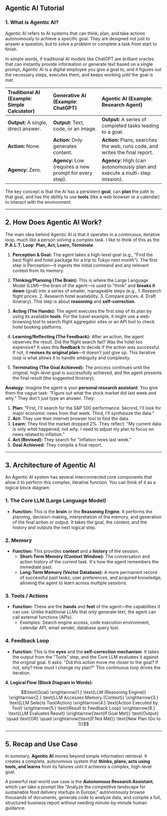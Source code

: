 ## Agentic AI Tutorial

### 1. What is Agentic AI? 

Agentic AI refers to AI systems that can think, plan, and take actions autonomously to achieve a specific goal. They are designed not just to answer a question, but to solve a problem or complete a task from start to finish.

In simple words, if traditional AI models like ChatGPT are brilliant oracles that can instantly provide information or generate text based on a single prompt, Agentic AI is a digital employee you give a goal to, and it figures out the necessary steps, executes them, and keeps working until the goal is met.

| Traditional AI (Example: Simple Calculator) | Generative AI (Example: ChatGPT) | Agentic AI (Example: Research Agent) |
| :--- | :--- | :--- |
| **Output:** A single, direct answer. | **Output:** Text, code, or an image. | **Output:** A series of completed tasks leading to a goal. |
| **Action:** None. | **Action:** Only generates content. | **Action:** Plans, searches the web, runs code, and writes the final report. |
| **Agency:** Zero. | **Agency:** Low (requires a new prompt for every step). | **Agency:** High (can autonomously plan and execute a multi-step mission). |

The key concept is that the AI has a persistent **goal**, can **plan** the path to that goal, and has the ability to use **tools** (like a web browser or a calendar) to interact with the environment.

***

## 2. How Does Agentic AI Work?

The main idea behind Agentic AI is that it operates in a continuous, iterative loop, much like a person solving a complex task. I like to think of this as the **P.A.L.T. Loop**: **Plan, Act, Learn, Terminate**.

1. **Perception & Goal:** The agent takes a high-level goal (e.g., "Find the best flight and hotel package for a trip to Tokyo next month"). The first step is Perception—it ingests the initial command and any relevant context from its memory.

2.  **Thinking/Planning (The Brain):** This is where the Large Language Model (LLM)—the brain of the agent—is used to "think" and **breaks it down** (goal) into a series of smaller, manageable steps (e.g., 1. Research flight prices. 2. Research hotel availability. 3. Compare prices. 4. Draft itinerary). This step is about **reasoning** and **self-correction**.

3.  **Acting (The Hands):** The agent executes the first step of its plan by using its available **tools**. For the travel example, it might use a web-browsing tool to search flight aggregator sites or an API tool to check hotel booking platforms.

4.  **Learning/Reflecting (The Feedback):** After an action, the agent observes the result. Did the flight search fail? Was the hotel too expensive? It uses this **feedback** to decide if the action was successful. If not, it **revises its original plan**—it doesn't just give up. This iterative loop is what allows it to handle ambiguity and complexity.

5.  **Terminating (The Goal Achieved):** The process continues until the original, high-level goal is successfully achieved, and the agent presents the final result (the suggested itinerary).

**Analogy:** Imagine the agent is your **personal research assistant**. You give them the vague task: "Figure out what the stock market did last week and why." They don't just type an answer. They:
1. **Plan:** "First, I'll search for the S&P 500 performance. Second, I'll look for major economic news from that week. Third, I'll synthesize the data."
2. **Act:** They use their internet browser tool to find the data.
3. **Learn:** They find the market dropped 2%. They reflect: "My current data is only *what* happened, not *why*. I need to adjust my plan to focus on news related to inflation."
4. **Act (Revised):** They search for "inflation news last week."
5. **Goal Achieved:** They compile a final report.

***

## 3. Architecture of Agentic AI

An Agentic AI system has several interconnected core components that allow it to perform this complex, iterative function. You can think of it as a logical block diagram:

### 1. The Core LLM (Large Language Model)
* **Function:** This is the **brain** or the **Reasoning Engine**. It performs the planning, decision-making, interpretation of the memory, and generation of the final action or output. It takes the goal, the context, and the history and outputs the next logical step.

### 2. Memory
* **Function:** This provides **context** and a **history** of the session.
    * **Short-Term Memory (Context Window):** The conversation and action history of the *current* task. It's how the agent remembers the immediate past.
    * **Long-Term Memory (Vector Database):** A more permanent record of successful past tasks, user preferences, and acquired knowledge, allowing the agent to learn across multiple sessions.

### 3. Tools / Actions
* **Function:** These are the **hands** and **feet** of the agent—the capabilities it can *use*. Unlike traditional LLMs that only generate text, the agent can call external functions (APIs).
    * *Examples:* Search engine access, code execution environment, calendar API, email sender, database query tool.

### 4. Feedback Loop
* **Function:** This is the **eyes** and the **self-correction mechanism**. It takes the output from the "Tools" step, and the Core LLM evaluates it against the original goal. It asks: "Did this action move me closer to the goal? If not, why? How must I change my plan?" This continuous loop drives the iteration.

**4. Logical Flow (Block Diagram in Words):**

$$\text{Goal} \xrightarrow{1.} \text{LLM (Reasoning Engine)} \xrightarrow{2.} \text{LLM Accesses Memory (Context)} \xrightarrow{3.} \text{LLM Selects Tool/Action} \xrightarrow{4.} \text{Action Executed by Tool} \xrightarrow{5.} \text{Result to Feedback Loop} \xrightarrow{6.} \text{LLM Evaluates Result} \xrightarrow{\text{If Goal Met}} \text{Output} \quad \text{OR} \quad \xrightarrow{\text{If Not Met}} \text{New Plan (Go to 1)}$$

***

## 5. Recap and Use Case

In summary, **Agentic AI** moves beyond simple information retrieval. It creates a complete, autonomous system that **thinks, plans, acts using tools, and learns** from its failures until it achieves a complex, high-level goal.

A powerful real-world use case is the **Autonomous Research Assistant**, which can take a prompt like "Analyze the competitive landscape for sustainable food delivery startups in Europe," autonomously browse thousands of documents, generate code to analyze data, and compile a full, structured business report without needing minute-by-minute human guidance.

